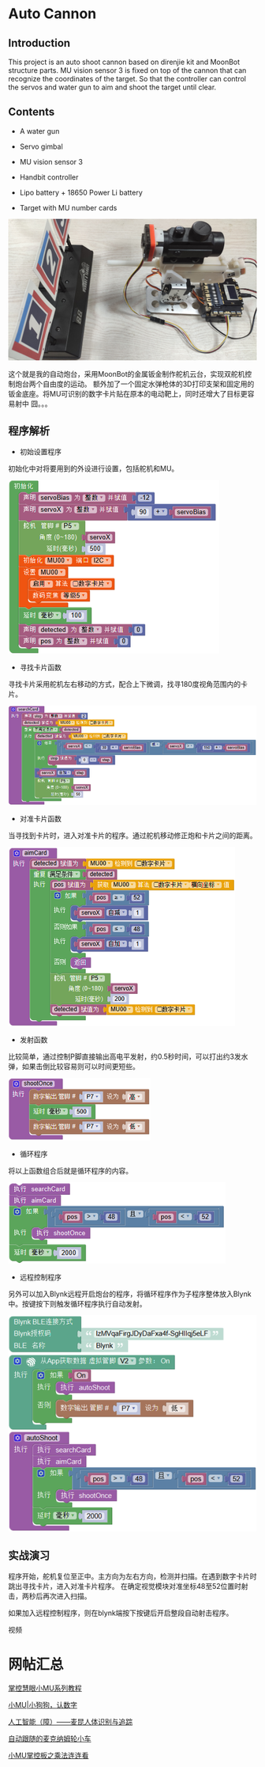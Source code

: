 # Auto Cannon

## Introduction

This project is an auto shoot cannon based on direnjie kit and MoonBot structure parts.
MU vision sensor 3 is fixed on top of the cannon that can recognize the coordinates of the target.
So that the controller can control the servos and water gun to aim and shoot the target until clear.

## Contents

- A water gun

- Servo gimbal

- MU vision sensor 3

- Handbit controller

- Lipo battery + 18650 Power Li battery 

- Target with MU number cards

![](./images/MUVS3_Auto_Shoot.png)

这个就是我的自动炮台，采用MoonBot的金属钣金制作舵机云台，实现双舵机控制炮台两个自由度的运动。
额外加了一个固定水弹枪体的3D打印支架和固定用的钣金底座。将MU可识别的数字卡片贴在原本的电动靶上，同时还增大了目标更容易射中 囧。。。

## 程序解析

- 初始设置程序

初始化中对将要用到的外设进行设置，包括舵机和MU。

![](./images/Mixly_Auto_Shoot_1.png)

- 寻找卡片函数

寻找卡片采用舵机左右移动的方式，配合上下微调，找寻180度视角范围内的卡片。

![](./images/Mixly_Auto_Shoot_2.png)

- 对准卡片函数

当寻找到卡片时，进入对准卡片的程序。通过舵机移动修正炮和卡片之间的距离。

![](./images/Mixly_Auto_Shoot_3.png)

- 发射函数

比较简单，通过控制P脚直接输出高电平发射，约0.5秒时间，可以打出约3发水弹，如果击倒比较容易则可以时间更短些。

![](./images/Mixly_Auto_Shoot_4.png)

- 循环程序

将以上函数组合后就是循环程序的内容。

![](./images/Mixly_Auto_Shoot_5.png)

- 远程控制程序

另外可以加入Blynk远程开启炮台的程序，将循环程序作为子程序整体放入Blynk中。按键按下则触发循环程序执行自动发射。

![](./images/Mixly_Auto_Shoot_6.png)

## 实战演习

程序开始，舵机复位至正中。主方向为左右方向，检测并扫描。在遇到数字卡片时跳出寻找卡片，进入对准卡片程序。
在确定视觉模块对准坐标48至52位置时射击，两秒后再次进入扫描。

如果加入远程控制程序，则在blynk端按下按键后开启整段自动射击程序。

视频

# 网帖汇总

[掌控慧眼小MU系列教程](https://makelog.dfrobot.com.cn/article-1746.html)

[小MU|小狗狗，认数字](http://mc.dfrobot.com.cn/thread-296734-1-1.html)

[人工智能（障）——麦昆人体识别与追踪](http://mc.dfrobot.com.cn/thread-296584-1-1.html)

[自动跟随的麦克纳姆轮小车](http://mc.dfrobot.com.cn/thread-296803-1-1.html)

[小MU掌控板之乘法连连看](http://mc.dfrobot.com.cn/thread-296782-1-1.html)

